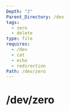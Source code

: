 ```yaml
---
Depth: "2"
Parent_Directory: /dev
tags:
  - zero
  - delete
type: file
requires:
  - /dev
  - cat
  - echo
  - redirection
Path: /dev/zero
---
```

# /dev/zero
